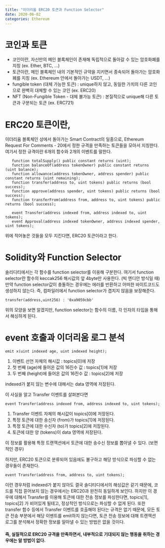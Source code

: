 ```yaml
---
title: "이더리움 ERC20 토큰과 Function Selector"
date: 2020-06-02
categories: Ethereum
---
```


# 코인과 토큰
- 코인이란, 자신만의 메인 블록체인이 존재해 독립적으로 돌아갈 수 있는 암호화폐를 지칭 (ex. Ether, BTC, ...)
- 토큰이란, 메인 블록체인 내의 기본적인 규약을 지키면서 종속되어 돌아가는 암호화폐를 지칭 (ex. Ethereum 안에서 돌아가는 USDT, ...)
- fungible token (대체 가능한 토큰) : unique하지 않고, 동일한 가치의 다른 코인으로 완벽히 대체할 수 있는 코인 (ex. ERC20)
- NFT (Non-Fungible Token - 대체 불가능 토큰) : 본질적으로 unique해 다른 토큰과 구분되는 토큰 (ex. ERC721)

# ERC20 토큰이란,
 이더리움 블록체인 상에서 돌아가는 Smart Contract의 일종으로, Ethereum Request For Comments - 20에서 정한 규격을 만족하는 토큰들을 모아서 지칭한다. 여기서 정한 규격이란 6개의
 함수와 2개의 이벤트를 말한다.
 ```solidity
    function totalSupply() public constant returns (uint);
    function balanceOf(address tokenOwner) public constant returns (uint balance); 
    function allowance(address tokenOwner, address spender) public constant returns (uint remaining);
    function transfer(address to, uint tokens) public returns (bool success);
    function approve(address spender, uint tokens) public returns (bool success);
    function transferFrom(address from, address to, uint tokens) public returns (bool success);

    event Transfer(address indexed from, address indexed to, uint tokens);
    event Approval(address indexed tokenOwner, address indexed spender, uint tokens);
```
위에 적어놓은 것들을 모두 지킨다면, ERC20 토큰이라고 한다.

# Solidity와 Function Selector
 솔리디티에서는 각 함수를 function selector를 이옹해 구분한다. 여기서 function selector란 함수의 keccak256 해시값의 앞 4byte만 사용한다. (빅 엔디안 방식일 때)   
 만약 function selector값이 충돌하는 경우에는 에러를 반환하고 어떠한 바이트코드도 생성하지 않는다. 즉, 컴파일러에서 function selector가 겹치지 않음을 보장해준다.
 ```solidity
transfer(address,uint256) : '0xa9059cbb'
```
 위의 모양을 보면 알겠지만, function selector는 함수의 이름, 각 인자의 타입을 통해서 해싱하게 된다.
 
# event 호출과 이더리움 로그 분석
 ```solidity
emit x(uint indexed age, uint indexed height);
```
1. 이벤트 선언 자체의 해시값 : topics[0]에 저장
2. 첫 번째 (age)에 들어온 값의 16진수 값 : topics[1]에 저장
3. 두 번째 (height)에 들어온 값의 16진수 값 : topics[2]에 저장

indexed가 붙지 않는 변수에 대해서는 data 영역에 저장된다.

이 사실을 알고 Transfer 이벤트를 살펴본다면
```solidity
event Transfer(address indexed from, address indexed to, uint tokens);
```
1. Transfer 이벤트 자체의 해시값이 topics[0]에 저장된다.
2. 특정 토큰에 대한 송신자 (from)가 topics[1]에 저장된다.
3. 특정 토큰에 대한 수신자 (to)가 topics[2]에 저장된다.
4. 토큰에 대한 양 (tokens)이 data 영역에 저장된다.

이 정보를 활용해 특정 트랜잭션에서 토큰에 대한 송수신 정보를 뽑아낼 수 있다. (보편적인 경우)   

하지만, ERC20 토큰으로 분류되어 있음에도 불구하고 해당 방식으로 파싱할 수 없는 경우들이 존재한다.
```solidity
event Transfer(address from, address to, uint tokens);
```
이런 경우처럼 indexed가 붙지 않아도 결국 솔디티디에서의 해싱값은 같기 때문에, 코드를 직접 뜯어보지 않는 경우에서는 ERC20과 완전히 동일하게 보인다.
하지만 이 경우에 대해서 Transfer를 이용해 토큰에 대한 전송 정보를 파싱한다면, topics[1], topics[2] 가 비어있게 될테고, 정상적인 방식으로는 파싱할 수 없게 된다.
또한 transfer 함수 등에서 Transfer 이벤트를 호출해야 된다는 규격은 없기 때문에, 모든 토큰 전송 부분에서 해당 이벤트를 emit하지 않는다면,
토큰 전송 정보에 대해 트랜잭션 로그를 분석해서 정확한 정보를 알아낼 수 있는 방법은 없을 것이다.

#### 즉, 실질적으로 ERC20 규격을 만족하면서, 내부적으로 기대되지 않는 행동을 취하는 경우에는 알 방법이 없다.







